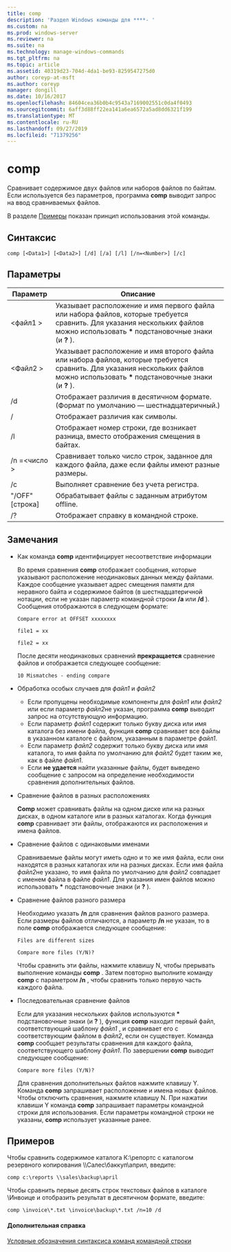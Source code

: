 ```yaml
---
title: comp
description: 'Раздел Windows команды для ****- '
ms.custom: na
ms.prod: windows-server
ms.reviewer: na
ms.suite: na
ms.technology: manage-windows-commands
ms.tgt_pltfrm: na
ms.topic: article
ms.assetid: 40319d23-704d-4da1-be93-8259547275d0
author: coreyp-at-msft
ms.author: coreyp
manager: dongill
ms.date: 10/16/2017
ms.openlocfilehash: 84604cea36b0b4c9543a7169002551c0da4f0493
ms.sourcegitcommit: 6aff3d88ff22ea141a6ea6572a5ad8dd6321f199
ms.translationtype: MT
ms.contentlocale: ru-RU
ms.lasthandoff: 09/27/2019
ms.locfileid: "71379256"
---
```

# <a name="comp"></a>comp



Сравнивает содержимое двух файлов или наборов файлов по байтам. Если используется без параметров, программа **comp** выводит запрос на ввод сравниваемых файлов.

В разделе [Примеры](#BKMK_examples) показан принцип использования этой команды.

## <a name="syntax"></a>Синтаксис

```
comp [<Data1>] [<Data2>] [/d] [/a] [/l] [/n=<Number>] [/c]
```

## <a name="parameters"></a>Параметры

|Параметр|Описание|
|---------|-----------|
|\<файл1 >|Указывает расположение и имя первого файла или набора файлов, которые требуется сравнить. Для указания нескольких файлов можно использовать **&#42;** подстановочные знаки (и **?** ).|
|\<Файл2 >|Указывает расположение и имя второго файла или набора файлов, которые требуется сравнить. Для указания нескольких файлов можно использовать **&#42;** подстановочные знаки (и **?** ).|
|/d|Отображает различия в десятичном формате. (Формат по умолчанию — шестнадцатеричный.)|
|/|Отображает различия как символы.|
|/l|Отображает номер строки, где возникает разница, вместо отображения смещения в байтах.|
|/n =\<число >|Сравнивает только число строк, заданное для каждого файла, даже если файлы имеют разные размеры.|
|/c|Выполняет сравнение без учета регистра.|
|"/OFF" [строка]|Обрабатывает файлы с заданным атрибутом offline.|
|/?|Отображает справку в командной строке.|

## <a name="remarks"></a>Замечания

-   Как команда **comp** идентифицирует несоответствие информации

    Во время сравнения **comp** отображает сообщения, которые указывают расположение неодинаковых данных между файлами. Каждое сообщение указывает адрес смещения памяти для неравного байта и содержимое байтов (в шестнадцатеричной нотации, если не указан параметр командной строки **/a** или **/d** ). Сообщения отображаются в следующем формате:

    `Compare error at OFFSET xxxxxxxx`

    `file1 = xx`

    `file2 = xx`

    После десяти неодинаковых сравнений **прекращается** сравнение файлов и отображается следующее сообщение:

    `10 Mismatches - ending compare`
-   Обработка особых случаев для *файл1* и *файл2*  
    -   Если пропущены необходимые компоненты для *файл1* или *файл2* или если параметр *файл2*не указан, программа **comp** выводит запрос на отсутствующую информацию.
    -   Если параметр *файл1* содержит только букву диска или имя каталога без имени файла, функция **comp** сравнивает все файлы в указанном каталоге с файлом, указанным в параметре *файл1*.
    -   Если параметр *файл2* содержит только букву диска или имя каталога, то имя файла по умолчанию для *файл2* будет таким же, как в файле *файл1*.
    -   Если **не удается** найти указанные файлы, будет выведено сообщение с запросом на определение необходимости сравнения дополнительных файлов.
-   Сравнение файлов в разных расположениях

    **Comp** может сравнивать файлы на одном диске или на разных дисках, в одном каталоге или в разных каталогах. Когда функция **comp** сравнивает эти файлы, отображаются их расположения и имена файлов.
-   Сравнение файлов с одинаковыми именами

    Сравниваемые файлы могут иметь одно и то же имя файла, если они находятся в разных каталогах или на разных дисках. Если имя файла *файл2*не указано, то имя файла по умолчанию для *файл2* совпадает с именем файла в файле *файл1*. Для указания имен файлов можно использовать **&#42;** подстановочные знаки (и **?** ).
-   Сравнение файлов разного размера

    Необходимо указать **/n** для сравнения файлов разного размера. Если размеры файлов отличаются, а параметр **/n** не указан, то в поле **comp** отображается следующее сообщение:

    `Files are different sizes`

    `Compare more files (Y/N)?`

    Чтобы сравнить эти файлы, нажмите клавишу N, чтобы прерывать выполнение команды **comp** . Затем повторно выполните команду **comp** с параметром **/n** , чтобы сравнить только первую часть каждого файла.
-   Последовательная сравнение файлов

    Если для указания нескольких файлов используются **&#42;** подстановочные знаки (и **?** ), функция **comp** находит первый файл, соответствующий шаблону *файл1* , и сравнивает его с соответствующим файлом в *файл2*, если он существует. Команда **comp** сообщает результаты сравнения для каждого файла, соответствующего шаблону *файл1*. По завершении **comp** выводит следующее сообщение:

    `Compare more files (Y/N)?`

    Для сравнения дополнительных файлов нажмите клавишу Y. Команда **comp** запрашивает расположение и имена новых файлов. Чтобы отключить сравнения, нажмите клавишу N. При нажатии клавиши Y команда **comp** запрашивает параметры командной строки для использования. Если параметры командной строки не указаны, **comp** использует указанные ранее.

## <a name="BKMK_examples"></a>Примеров

Чтобы сравнить содержимое каталога К:\репортс с каталогом резервного копирования \\\\Салес\баккуп\април, введите:
```
comp c:\reports \\sales\backup\april
```
Чтобы сравнить первые десять строк текстовых файлов в каталоге \Инвоице и отобразить результат в десятичном формате, введите:
```
comp \invoice\*.txt \invoice\backup\*.txt /n=10 /d
```

#### <a name="additional-references"></a>Дополнительная справка

[Условные обозначения синтаксиса команд командной строки](command-line-syntax-key.md)